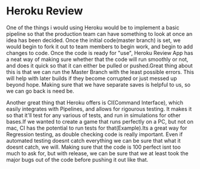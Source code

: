 # Heroku Review
One of the things i would using Heroku would be to implement a basic pipeline so that the production team can have something to look at once an idea has been decided. Once the initial code(master branch) is set, we would begin to fork it out to team members to begin work, and begin to add changes to code. Once the code is ready for "use", Heroku Review App has a neat way of making sure whether that the code will run smoothly or not, and does it quick so that it can either be pulled or pushed.Great thing about this is that we can run the Master Branch with the least possible errors. This will help with later builds if they become corrupted or just messed up beyond hope. Making sure that we have separate saves is helpful to us, so we can go back is need be.

Another great thing that Heroku offers is CI(Command Interface), which easily integrates with Pipelines, and allows for rigourous testing. It makes it so that it'll test for any various of tests, and run in simulations for other bases.If we wanted to create a game that runs perfectly on a PC, but not on mac, CI has the potential to run tests for that(Example).Its a great way for Regression testing, as double checking code is really important. Even if automated testing doesnt catch everything we can be sure that what it doesnt catch, we will.
Making sure that the code is 100 perfect isnt too much to ask for, but with release, we can be sure that we at least took the major bugs out of the code before pushing it out like that.
